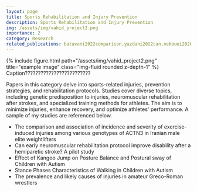 ```yaml
---
layout: page
title: Sports Rehabilitation and Injury Prevention
description: Sports Rehabilitation and Injury Prevention
img: /assets/img/vahid_project2.png
importance: 2
category: Research
related_publications: batavani2022comparison,yazdani2022can,nekouei2020effect,aghakochaki2022stance,eskandari2018prevalence
---
```


<div class="row">
    <div class="col-sm mt-3 mt-md-0">
        {% include figure.html path="/assets/img/vahid_project2.png" title="example image" class="img-fluid rounded z-depth-1" %}
    </div>
</div>
<div class="caption">
Caption?????????????????????????
</div>


Papers in this category delve into sports-related injuries, prevention strategies, and rehabilitation protocols. Studies cover diverse topics, including genetic 
predisposition to injuries, neuromuscular rehabilitation after strokes, and specialized training methods for athletes. The aim is to minimize injuries, enhance
 recovery, and optimize athletes' performance. A sample of my studies are referenced below. 

-	The comparison and association of incidence and severity of exercise-induced injuries among various genotypes of ACTN3 in Iranian male elite weightlifters
-	Can early neuromuscular rehabilitation protocol improve disability after a hemiparetic stroke? A pilot study
-	Effect of Kangoo Jump on Posture Balance and Postural sway of Children with Autism
-	Stance Phases Characteristics of Walking in Children with Autism
-	The prevalence and likely causes of injuries in amateur Greco-Roman wrestlers
